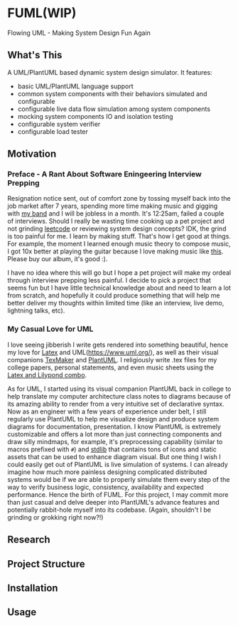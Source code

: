 # FUML(WIP)
Flowing UML - Making System Design Fun Again

## What's This
A UML/PlantUML based dynamic system design simulator. It features:
* basic UML/PlantUML language support
* common system components with their behaviors simulated and configurable
* configurable live data flow simulation among system components
* mocking system components IO and isolation testing
* configurable system verifier 
* configurable load tester

## Motivation 
### Preface - A Rant About Software Eningeering Interview Prepping
Resignation notice sent, out of comfort zone by tossing myself back into the job market after 7 years, spending more time making music and gigging with [my band](https://www.carelesswhisper80s.com/) and I will be jobless in a month. It's 12:25am, failed a couple of interviews. Should I really be wasting time cooking up a pet project and not grinding [leetcode](https://leetcode.com/) or reviewing system design concepts? IDK, the grind is too painful for me. I learn by making stuff. That's how I get good at things. For example, the moment I learned enough music theory to compose music, I got 10x better at playing the guitar because I love making music like [this](https://open.spotify.com/track/3U6RnQtctesNPAzms9bpxF?si=3e6e80ebd2ba4211). Please buy our album, it's good :).

I have no idea where this will go but I hope a pet project will make my ordeal through interview prepping less painful. I decide to pick a project that seems fun but I have little technical knowledge about and need to learn a lot from scratch, and hopefully it could produce something that will help me better deliver my thoughts within limited time (like an interview, live demo, lightning talks, etc). 

### My Casual Love for UML
I love seeing jibberish I write gets rendered into something beautiful, hence my love for [Latex](https://www.latex-project.org/) and UML(https://www.uml.org/), as well as their visual companions [TexMaker](https://www.xm1math.net/texmaker/) and [PlantUML](https://plantuml.com/). I religiously write .tex files for my college papers, personal statements, and even music sheets using the [Latex and Lilypond combo](https://lilypond.org/doc/v2.21/Documentation/usage/latex). 

As for UML, I started using its visual companion PlantUML back in college to help translate my computer architecture class notes to diagrams because of its amazing ability to render from a very intuitive set of declarative syntax. Now as an engineer with a few years of experience under belt, I still regularly use PlantUML to help me visualize design and produce system diagrams for documentation, presentation. I know PlantUML is extremely customizable and offers a lot more than just connecting components and draw silly mindmaps, for example, it's preprocessing capability (similar to macros prefixed with `#`) and [stdlib](https://github.com/plantuml/plantuml-stdlib) that contains tons of icons and static assets that can be used to enhance diagram visual. But one thing I wish I could easily get out of PlantUML is live simulation of systems. I can already imagine how much more painless designing complicated distributed systems would be if we are able to properly simulate them every step of the way to verify business logic, consistency, availability and expected performance. Hence the birth of FUML. For this project, I may commit more than just casual and delve deeper into PlantUML's advance features and potentially rabbit-hole myself into its codebase. (Again, shouldn't I be grinding or grokking right now?!)

## Research
## Project Structure
## Installation
## Usage
